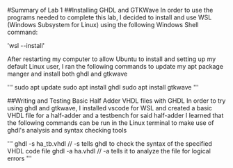 #Summary of Lab 1
##Installing GHDL and GTKWave
In order to use the programs needed to complete this lab, I decided to install and use WSL (Windows Subsystem for Linux) using the following Windows Shell command:

'wsl --install'

After restarting my computer to allow Ubuntu to install and setting up my default Linux user, I ran the following commands to update my apt package manger and install both ghdl and gtkwave

'''
sudo apt update
sudo apt install ghdl
sudo apt install gtkwave
'''

##Writing and Testing Basic Half Adder VHDL files with GHDL
In order to try using ghdl and gtkwave, I installed vscode for WSL and created a basic VHDL file for a half-adder and a testbench for said half-adder
I learned that the following commands can be run in the Linux terminal to make use of ghdl's analysis and syntax checking tools

'''
ghdl -s ha_tb.vhdl  // -s tells ghdl to check the syntax of the specified VHDL code file
ghdl -a ha.vhdl     // -a tells it to analyze the file for logical errors
'''
